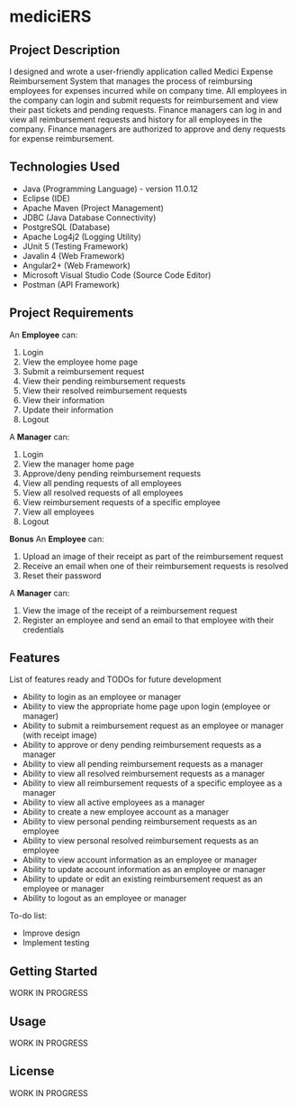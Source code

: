 # mediciERS

Project Description
-----
I designed and wrote a user-friendly application called Medici Expense Reimbursement System that manages the process of reimbursing employees for expenses incurred while on company time. All employees in the company can login and submit requests for reimbursement and view their past tickets and pending requests. Finance managers can log in and view all reimbursement requests and history for all employees in the company. Finance managers are authorized to approve and deny requests for expense reimbursement.

Technologies Used
-----
* Java (Programming Language) - version 11.0.12
* Eclipse (IDE)
* Apache Maven (Project Management)
* JDBC (Java Database Connectivity)
* PostgreSQL (Database)
* Apache Log4j2 (Logging Utility)
* JUnit 5 (Testing Framework)
* Javalin 4 (Web Framework)
* Angular2+ (Web Framework)
* Microsoft Visual Studio Code (Source Code Editor)
* Postman (API Framework)

Project Requirements
-----
An **Employee** can:
1. Login
2. View the employee home page
3. Submit a reimbursement request
4. View their pending reimbursement requests
5. View their resolved reimbursement requests
6. View their information
7. Update their information
8. Logout

A **Manager** can:
1. Login
2. View the manager home page
3. Approve/deny pending reimbursement requests
4. View all pending requests of all employees
5. View all resolved requests of all employees
6. View reimbursement requests of a specific employee
7. View all employees
8. Logout

**Bonus**
An **Employee** can:
1. Upload an image of their receipt as part of the reimbursement request
2. Receive an email when one of their reimbursement requests is resolved
3. Reset their password

A **Manager** can:
1. View the image of the receipt of a reimbursement request
2. Register an employee and send an email to that employee with their credentials

Features
-----
List of features ready and TODOs for future development
* Ability to login as an employee or manager
* Ability to view the appropriate home page upon login (employee or manager)
* Ability to submit a reimbursement request as an employee or manager (with receipt image)
* Ability to approve or deny pending reimbursement requests as a manager
* Ability to view all pending reimbursement requests as a manager
* Ability to view all resolved reimbursement requests as a manager
* Ability to view all reimbursement requests of a specific employee as a manager
* Ability to view all active employees as a manager
* Ability to create a new employee account as a manager
* Ability to view personal pending reimbursement requests as an employee
* Ability to view personal resolved reimbursement requests as an employee
* Ability to view account information as an employee or manager
* Ability to update account information as an employee or manager
* Ability to update or edit an existing reimbursement request as an employee or manager
* Ability to logout as an employee or manager

To-do list:
* Improve design
* Implement testing


Getting Started
-----
WORK IN PROGRESS

Usage
-----
WORK IN PROGRESS

License
-----
WORK IN PROGRESS